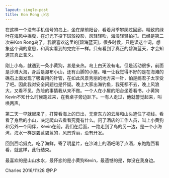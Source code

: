 ```yaml
---
layout: single-post
title: Kon Rong 小记
---
```


在这样一个没有手机信号的岛上，坐在屋前阳台，看着月季攀爬过回廊，精致的绿叶在海风中摇曳，在灯光下投下斑驳投影，风轻轻吹，海浪轻轻拍打。已经是第二次来Kon Rong岛了，我很喜欢这里的[碧海蓝天]，很多时侯，只是读这个词，想象这个词的意思，和真实看到的完完不一样。只有看到了真正的碧海蓝天，才会知道其真正含义。

刚上小岛，就遇到一条小黄狗，甚是亲热。岛上白天没有电，但是活动很多，前面是沙滩大海，身后是瀑布小山，还有山脚的小屋。唯一让我觉得不好的是在海滩的礁石上面发现了吸毒用的针管，在如此风景秀丽的地方来一针，怕是瘾君子太享受了吧。因此我对安全问题也是怀疑。晚上大家出海钓鱼，我死都不去，晚上风浪大，又看不见，危险的事情我从来不做。一个人在小屋的阳台坐着看书，小黄狗Kevin不知什么时候跑过来，在我桌子旁边趴下。一有人走过，他就警觉起来，叫唤两声。

第二天一早就起来了，打算看海上的日出，无奈东方的云层和山头遮住了视线。看看了身后的小山，决定爬山去看看究竟有什么。问了酒店的工作人员，叫上小黄狗和另外一个同伴，Kevin在前，我们在后面，一路走到了岛的另一边，是一个小海湾，海水一样是碧蓝碧蓝的，风景秀丽，没有开发。

回到西哈努克，吃了海鲜，寄了明星片，在沙滩上的酒吧喝了点酒，东跑跑西看看，就这样，此行结束。

最喜欢的是山山水水，最怀恋的是小黄狗Kevin，最遗憾的是，你没在我身边。

Charles 2016/11/28 @P.P 
